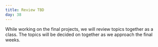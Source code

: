 ```yaml
---
title: Review TBD
day: 38
---
```


While working on the final projects, we will review topics together as a class. The topics will be decided on together as we approach the final weeks.
